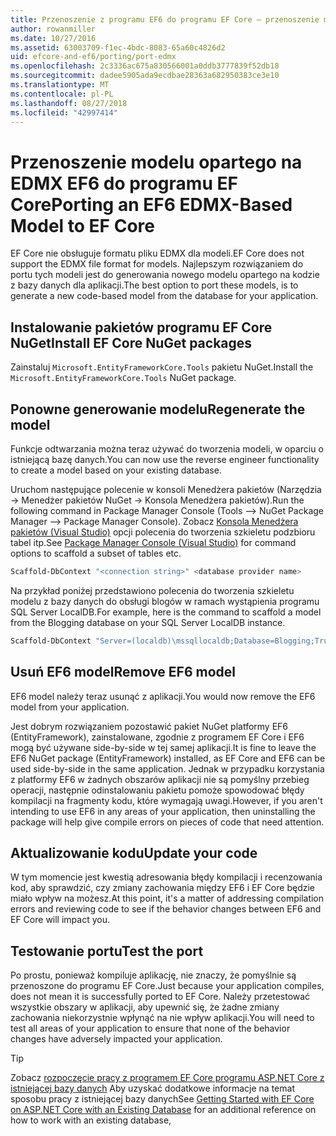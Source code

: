```yaml
---
title: Przenoszenie z programu EF6 do programu EF Core — przenoszenie modelu opartego na EDMX
author: rowanmiller
ms.date: 10/27/2016
ms.assetid: 63003709-f1ec-4bdc-8083-65a60c4826d2
uid: efcore-and-ef6/porting/port-edmx
ms.openlocfilehash: 2c3336ac675a830566001a0ddb3777839f52db18
ms.sourcegitcommit: dadee5905ada9ecdbae28363a682950383ce3e10
ms.translationtype: MT
ms.contentlocale: pl-PL
ms.lasthandoff: 08/27/2018
ms.locfileid: "42997414"
---
```

# <a name="porting-an-ef6-edmx-based-model-to-ef-core"></a><span data-ttu-id="4b436-102">Przenoszenie modelu opartego na EDMX EF6 do programu EF Core</span><span class="sxs-lookup"><span data-stu-id="4b436-102">Porting an EF6 EDMX-Based Model to EF Core</span></span>

<span data-ttu-id="4b436-103">EF Core nie obsługuje formatu pliku EDMX dla modeli.</span><span class="sxs-lookup"><span data-stu-id="4b436-103">EF Core does not support the EDMX file format for models.</span></span> <span data-ttu-id="4b436-104">Najlepszym rozwiązaniem do portu tych modeli jest do generowania nowego modelu opartego na kodzie z bazy danych dla aplikacji.</span><span class="sxs-lookup"><span data-stu-id="4b436-104">The best option to port these models, is to generate a new code-based model from the database for your application.</span></span>

## <a name="install-ef-core-nuget-packages"></a><span data-ttu-id="4b436-105">Instalowanie pakietów programu EF Core NuGet</span><span class="sxs-lookup"><span data-stu-id="4b436-105">Install EF Core NuGet packages</span></span>

<span data-ttu-id="4b436-106">Zainstaluj `Microsoft.EntityFrameworkCore.Tools` pakietu NuGet.</span><span class="sxs-lookup"><span data-stu-id="4b436-106">Install the `Microsoft.EntityFrameworkCore.Tools` NuGet package.</span></span>

## <a name="regenerate-the-model"></a><span data-ttu-id="4b436-107">Ponowne generowanie modelu</span><span class="sxs-lookup"><span data-stu-id="4b436-107">Regenerate the model</span></span>

<span data-ttu-id="4b436-108">Funkcje odtwarzania można teraz używać do tworzenia modeli, w oparciu o istniejącą bazę danych.</span><span class="sxs-lookup"><span data-stu-id="4b436-108">You can now use the reverse engineer functionality to create a model based on your existing database.</span></span>

<span data-ttu-id="4b436-109">Uruchom następujące polecenie w konsoli Menedżera pakietów (Narzędzia -> Menedżer pakietów NuGet -> Konsola Menedżera pakietów).</span><span class="sxs-lookup"><span data-stu-id="4b436-109">Run the following command in Package Manager Console (Tools –> NuGet Package Manager –> Package Manager Console).</span></span> <span data-ttu-id="4b436-110">Zobacz [Konsola Menedżera pakietów (Visual Studio)](../../core/miscellaneous/cli/powershell.md) opcji polecenia do tworzenia szkieletu podzbioru tabel itp.</span><span class="sxs-lookup"><span data-stu-id="4b436-110">See [Package Manager Console (Visual Studio)](../../core/miscellaneous/cli/powershell.md) for command options to scaffold a subset of tables etc.</span></span>

``` powershell
Scaffold-DbContext "<connection string>" <database provider name>
```

<span data-ttu-id="4b436-111">Na przykład poniżej przedstawiono polecenia do tworzenia szkieletu modelu z bazy danych do obsługi blogów w ramach wystąpienia programu SQL Server LocalDB.</span><span class="sxs-lookup"><span data-stu-id="4b436-111">For example, here is the command to scaffold a model from the Blogging database on your SQL Server LocalDB instance.</span></span>

``` powershell
Scaffold-DbContext "Server=(localdb)\mssqllocaldb;Database=Blogging;Trusted_Connection=True;" Microsoft.EntityFrameworkCore.SqlServer
```

## <a name="remove-ef6-model"></a><span data-ttu-id="4b436-112">Usuń EF6 model</span><span class="sxs-lookup"><span data-stu-id="4b436-112">Remove EF6 model</span></span>

<span data-ttu-id="4b436-113">EF6 model należy teraz usunąć z aplikacji.</span><span class="sxs-lookup"><span data-stu-id="4b436-113">You would now remove the EF6 model from your application.</span></span>

<span data-ttu-id="4b436-114">Jest dobrym rozwiązaniem pozostawić pakiet NuGet platformy EF6 (EntityFramework), zainstalowane, zgodnie z programem EF Core i EF6 mogą być używane side-by-side w tej samej aplikacji.</span><span class="sxs-lookup"><span data-stu-id="4b436-114">It is fine to leave the EF6 NuGet package (EntityFramework) installed, as EF Core and EF6 can be used side-by-side in the same application.</span></span> <span data-ttu-id="4b436-115">Jednak w przypadku korzystania z platformy EF6 w żadnych obszarów aplikacji nie są pomyślny przebieg operacji, następnie odinstalowaniu pakietu pomoże spowodować błędy kompilacji na fragmenty kodu, które wymagają uwagi.</span><span class="sxs-lookup"><span data-stu-id="4b436-115">However, if you aren't intending to use EF6 in any areas of your application, then uninstalling the package will help give compile errors on pieces of code that need attention.</span></span>

## <a name="update-your-code"></a><span data-ttu-id="4b436-116">Aktualizowanie kodu</span><span class="sxs-lookup"><span data-stu-id="4b436-116">Update your code</span></span>

<span data-ttu-id="4b436-117">W tym momencie jest kwestią adresowania błędy kompilacji i recenzowania kod, aby sprawdzić, czy zmiany zachowania między EF6 i EF Core będzie miało wpływ na możesz.</span><span class="sxs-lookup"><span data-stu-id="4b436-117">At this point, it's a matter of addressing compilation errors and reviewing code to see if the behavior changes between EF6 and EF Core will impact you.</span></span>

## <a name="test-the-port"></a><span data-ttu-id="4b436-118">Testowanie portu</span><span class="sxs-lookup"><span data-stu-id="4b436-118">Test the port</span></span>

<span data-ttu-id="4b436-119">Po prostu, ponieważ kompiluje aplikację, nie znaczy, że pomyślnie są przenoszone do programu EF Core.</span><span class="sxs-lookup"><span data-stu-id="4b436-119">Just because your application compiles, does not mean it is successfully ported to EF Core.</span></span> <span data-ttu-id="4b436-120">Należy przetestować wszystkie obszary w aplikacji, aby upewnić się, że żadne zmiany zachowania niekorzystnie wpłynąć na nie wpływ aplikacji.</span><span class="sxs-lookup"><span data-stu-id="4b436-120">You will need to test all areas of your application to ensure that none of the behavior changes have adversely impacted your application.</span></span>

> [!TIP]
> <span data-ttu-id="4b436-121">Zobacz [rozpoczęcie pracy z programem EF Core programu ASP.NET Core z istniejącej bazy danych](xref:core/get-started/aspnetcore/existing-db) Aby uzyskać dodatkowe informacje na temat sposobu pracy z istniejącej bazy danych</span><span class="sxs-lookup"><span data-stu-id="4b436-121">See [Getting Started with EF Core on ASP.NET Core with an Existing Database](xref:core/get-started/aspnetcore/existing-db) for an additional reference on how to work with an existing database,</span></span> 

